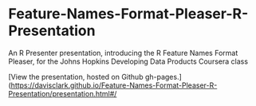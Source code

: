 # Feature-Names-Format-Pleaser-R-Presentation
An R Presenter presentation, introducing the R Feature Names Format Pleaser, for the Johns Hopkins Developing Data Products Coursera class

[View the presentation, hosted on Github gh-pages.](https://davisclark.github.io/Feature-Names-Format-Pleaser-R-Presentation/presentation.html#/
